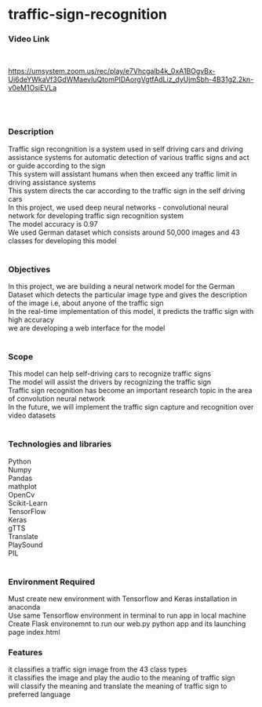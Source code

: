 <h1> traffic-sign-recognition </h1>

<h3> Video Link </h3> </br>

https://umsystem.zoom.us/rec/play/e7Vhcgalb4k_0xA1BOgvBx-Ui6deYWkaVf3GdWMaevIuQtomPIDAorgVgtfAdLiz_dyUjmSbh-4B31g2.2kn-v0eM1OsjEVLa

</br>


</br>
<h3> Description </h3>
Traffic sign recongnition is a system used in self driving cars and driving assistance systems for automatic detection of various traffic signs and act or guide according to the sign</br>
This system will assistant humans when then exceed any traffic limit in driving assistance systems </br>
This system directs the car according to the traffic sign in the self driving cars </br>
In this project, we used deep neural networks - convolutional neural network  for developing traffic sign recognition system </br>
The model accuracy is 0.97  </br> 
We used German dataset which consists around 50,000 images and 43 classes for developing this model </br>
</br>
<h3> Objectives </h3>
In this project, we are building a neural network model for the German Dataset which detects the particular image type and gives the description of the image i.e, about anyone of the traffic sign </br>
In the real-time implementation of this model, it predicts the traffic sign with high accuracy </br>
we are developing a web interface for the model </br>
</br>
<h3> Scope </h3>
This model can help self-driving cars to recognize traffic signs </br>
The model will assist the drivers by recognizing the traffic sign </br>
Traffic sign recognition has become an important research topic in the area of convolution neural network </br>
In the future, we will implement the traffic sign capture and  recognition over video datasets </br>
</br> 
<h3> Technologies and libraries </h3>
Python </br>
Numpy </br>
Pandas </br>
mathplot </br>
OpenCv </br>
Scikit-Learn </br>
TensorFlow </br>
Keras </br>
gTTS </br>
Translate </br>
PlaySound </br>
PIL </br>
</br>
<h3> Environment Required </h3>
Must create new environment with Tensorflow and Keras installation in anaconda </br>
Use same Tensorflow environment in terminal to run app in local machine </br>
Create Flask environemnt to run our web.py python app and its launching page index.html </br>

<h3> Features </h3>
it classifies a traffic sign image from the 43 class types </br>
it classifies the image and play the audio to the meaning of traffic sign </br>
will classify the meaning and translate the meaning of traffic sign to preferred language </br>


